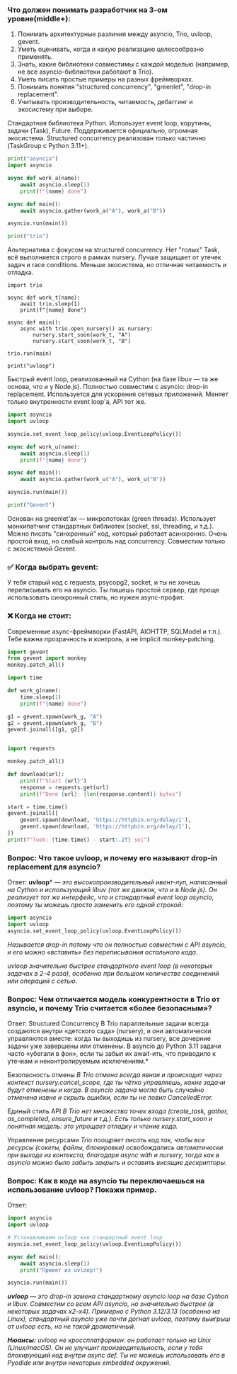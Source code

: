### Что должен понимать разработчик на 3-ом уровне(middle+):
1. Понимать архитектурные различия между asyncio, Trio, uvloop, gevent.
2. Уметь оценивать, когда и какую реализацию целесообразно применять.
3. Знать, какие библиотеки совместимы с каждой моделью (например, не все asyncio-библиотеки работают в Trio).
4. Уметь писать простые примеры на разных фреймворках.
5. Понимать понятия "structured concurrency", "greenlet", "drop-in replacement".
6. Учитывать производительность, читаемость, дебаггинг и экосистему при выборе.


Стандартная библиотека Python.
Использует event loop, корутины, задачи (Task), Future.
Поддерживается официально, огромная экосистема.
Structured concurrency реализован только частично (TaskGroup с Python 3.11+).

``` python 3
print("asyncio")
import asyncio

async def work_a(name):
    await asyncio.sleep(1)
    print(f"{name} done")

async def main():
    await asyncio.gather(work_a("A"), work_a("B"))

asyncio.run(main())

print("trio")
```

Альтернатива с фокусом на structured concurrency.
Нет "голых" Task, всё выполняется строго в рамках nursery.
Лучше защищает от утечек задач и race conditions.
Меньше экосистема, но отличная читаемость и отладка.

```
import trio

async def work_t(name):
    await trio.sleep(1)
    print(f"{name} done")

async def main():
    async with trio.open_nursery() as nursery:
        nursery.start_soon(work_t, "A")
        nursery.start_soon(work_t, "B")

trio.run(main)

print("uvloop")
```

Быстрый event loop, реализованный на Cython (на базе libuv — та же основа, что и у Node.js).
Полностью совместим с asyncio: drop-in replacement.
Используется для ускорения сетевых приложений.
Меняет только внутренности event loop'а, API тот же.

``` python 3
import asyncio
import uvloop

asyncio.set_event_loop_policy(uvloop.EventLoopPolicy())

async def work_u(name):
    await asyncio.sleep(1)
    print(f"{name} done")

async def main():
    await asyncio.gather(work_u("A"), work_u("B"))

asyncio.run(main())

print("Gevent")
```

Основан на greenlet'ах — микропотоках (green threads).
Использует монкипатчинг стандартных библиотек (socket, ssl, threading, и т.д.).
Можно писать "синхронный" код, который работает асинхронно.
Очень простой вход, но слабый контроль над concurrency.
Совместим только с экосистемой Gevent.

### ✅ Когда выбрать gevent:
У тебя старый код с requests, psycopg2, socket, и ты не хочешь переписывать его на asyncio.
Ты пишешь простой сервер, где проще использовать синхронный стиль, но нужен async-профит.
### ❌ Когда не стоит:
Современные async-фреймворки (FastAPI, AIOHTTP, SQLModel и т.п.).
Тебе важна прозрачность и контроль, а не implicit monkey-patching.

``` python 3
import gevent
from gevent import monkey
monkey.patch_all()

import time

def work_g(name):
    time.sleep(1)
    print(f"{name} done")

g1 = gevent.spawn(work_g, "A")
g2 = gevent.spawn(work_g, "B")
gevent.joinall([g1, g2])


import requests

monkey.patch_all()

def download(url):
    print(f"Start {url}")
    response = requests.get(url)
    print(f"Done {url}: {len(response.content)} bytes")

start = time.time()
gevent.joinall([
    gevent.spawn(download, 'https://httpbin.org/delay/1'),
    gevent.spawn(download, 'https://httpbin.org/delay/1'),
])
print(f"Took: {time.time() - start:.2f} sec")
```


### Вопрос: Что такое uvloop, и почему его называют drop-in replacement для asyncio?

Ответ:
**uvloop*** — *это высокопроизводительный ивент-луп, написанный на Cython 
и использующий libuv (тот же движок, что и в Node.js). Он реализует тот же интерфейс, 
что и стандартный event loop asyncio, поэтому ты можешь просто заменить его одной строкой:*

``` python
import asyncio
import uvloop
asyncio.set_event_loop_policy(uvloop.EventLoopPolicy())
```
*Называется drop-in потому что он полностью совместим с API asyncio, 
и его можно «вставить» без переписывания остального кода.*

*uvloop значительно быстрее стандартного event loop (в некоторых задачах в 2-4 раза), 
особенно при большом количестве соединений или операций с сетью.*

### Вопрос: Чем отличается модель конкурентности в Trio от asyncio, и почему Trio считается «более безопасным»?

Ответ:
Structured Concurrency
В Trio параллельные задачи всегда создаются внутри «детского сада» (nursery), 
и они автоматически управляются вместе: когда ты выходишь из nursery, все дочерние задачи уже завершены или отменены. 
В asyncio до Python 3.11 задачи часто «убегали в фон», 
если ты забыл их await-ить, что приводило к утечкам и неконтролируемым исключениям.*

Безопасность отмены
*В Trio отмена всегда явная и происходит через контекст nursery.cancel_scope, где ты чётко управляешь, 
какие задачи будут отменены и когда. В asyncio задача могла быть случайно отменена извне и скрыть ошибки, 
если ты не ловил CancelledError.*

Единый стиль API
*В Trio нет множества точек входа 
(create_task, gather, as_completed, ensure_future и т.д.). 
Есть только nursery.start_soon и понятная модель: это упрощает отладку и чтение кода.*

Управление ресурсами
*Trio поощряет пиcать код так, чтобы все ресурсы (сокеты, файлы, блокировки) 
освобождались автоматически при выходе из контекста, благодаря async with и nursery, 
тогда как в asyncio можно было забыть закрыть и оставить висящие дескрипторы.*

### Вопрос: Как в коде на asyncio ты переключаешься на использование uvloop? Покажи пример.

Ответ:

```python
import asyncio
import uvloop

# Устанавливаем uvloop как стандартный event loop
asyncio.set_event_loop_policy(uvloop.EventLoopPolicy())

async def main():
    await asyncio.sleep(1)
    print("Привет из uvloop!")

asyncio.run(main())
```

***uvloop*** — *это drop-in замена стандартному asyncio loop на базе Cython и libuv.
Совместим со всем API asyncio, но значительно быстрее (в некоторых задачах x2–x4).
Примерно с Python 3.12/3.13 (особенно на Linux), 
стандартный asyncio уже почти догнал uvloop, 
поэтому выигрыш от uvloop есть, но не такой драматичный.*

***Нюансы:***
*uvloop не кроссплатформен: он работает только на Unix (Linux/macOS).
Он не улучшит производительность, если у тебя блокирующий код внутри async def.
Ты не можешь использовать его в Pyodide или внутри некоторых embedded окружений.*
